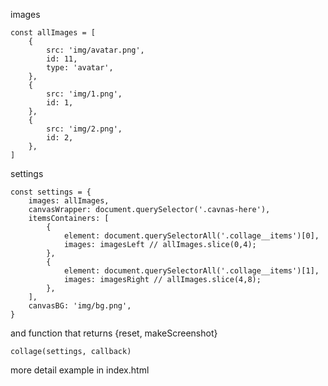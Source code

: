 
images
```
const allImages = [
	{
		src: 'img/avatar.png',
		id: 11,
		type: 'avatar',
	},
	{
		src: 'img/1.png',
		id: 1,
	},
	{
		src: 'img/2.png',
		id: 2,
	},
]
```

settings
```
const settings = {
	images: allImages,
	canvasWrapper: document.querySelector('.cavnas-here'),
	itemsContainers: [
		{
			element: document.querySelectorAll('.collage__items')[0],
			images: imagesLeft // allImages.slice(0,4);
		},
		{
			element: document.querySelectorAll('.collage__items')[1],
			images: imagesRight // allImages.slice(4,8);
		},
	],
	canvasBG: 'img/bg.png',
}
```

and function that returns {reset, makeScreenshot}
```
collage(settings, callback)
```

more detail example in index.html